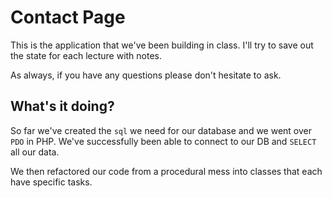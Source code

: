 # Contact Page

This is the application that we've been building in class. I'll try to save out the state for each lecture with notes.

As always, if you have any questions please don't hesitate to ask. 

## What's it doing?

So far we've created the `sql` we need for our database and we went over `PDO` in PHP. We've successfully been able to connect to our DB and `SELECT` all our data. 

We then refactored our code from a procedural mess into classes that each have specific tasks. 
